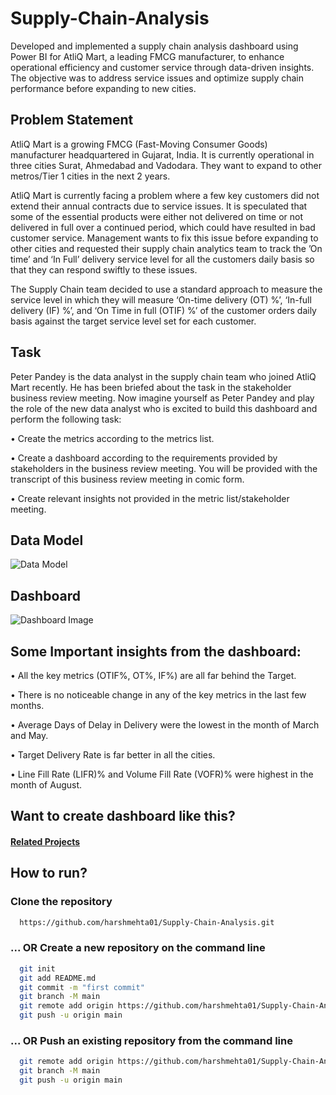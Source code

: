 # Supply-Chain-Analysis
Developed and implemented a supply chain analysis dashboard using Power BI for AtliQ Mart, a leading FMCG manufacturer, to enhance operational efficiency and customer service through data-driven insights. The objective was to address service issues and optimize supply chain performance before expanding to new cities.

## Problem Statement
AtliQ Mart is a growing FMCG (Fast-Moving Consumer Goods) manufacturer headquartered in Gujarat, India. It is currently operational in three cities Surat, Ahmedabad and Vadodara. They want to expand to other metros/Tier 1 cities in the next 2 years.

AtliQ Mart is currently facing a problem where a few key customers did not extend their annual contracts due to service issues. It is speculated that some of the essential products were either not delivered on time or not delivered in full over a continued period, which could have resulted in bad customer service. Management wants to fix this issue before expanding to other cities and requested their supply chain analytics team to track the ’On time’ and ‘In Full’ delivery service level for all the customers daily basis so that they can respond swiftly to these issues.

The Supply Chain team decided to use a standard approach to measure the service level in which they will measure ‘On-time delivery (OT) %’, ‘In-full delivery (IF) %’, and ‘On Time in full (OTIF) %’ of the customer orders daily basis against the target service level set for each customer.

## Task
Peter Pandey is the data analyst in the supply chain team who joined AtliQ Mart recently. He has been briefed about the task in the stakeholder business review meeting. Now imagine yourself as Peter Pandey and play the role of the new data analyst who is excited to build this dashboard and perform the following task:

•	Create the metrics according to the metrics list.

•	Create a dashboard according to the requirements provided by stakeholders in the business review meeting. You will be provided with the transcript of this business review meeting in comic form.

•	Create relevant insights not provided in the metric list/stakeholder meeting.

## Data Model
![Data Model](https://github.com/harshmehta01/Hotel-Hospital-Analysis/assets/97782632/c1968c32-30a7-443d-bd13-9f4db16bd6f7)

## Dashboard
![Dashboard Image](https://github.com/harshmehta01/Hotel-Hospital-Analysis/assets/97782632/50334b3f-47a8-472f-af97-4873c8d75cbe)

## Some Important insights from the dashboard:
•	All the key metrics (OTIF%, OT%, IF%) are all far behind the Target.

•	There is no noticeable change in any of the key metrics in the last few months.

•	Average Days of Delay in Delivery were the lowest in the month of March and May.

•	Target Delivery Rate is far better in all the cities.

•	Line Fill Rate (LIFR)% and Volume Fill Rate (VOFR)% were highest in the month of August.

## Want to create dashboard like this?
#### [Related Projects](https://codebasics.io/resources)

## How to run?
### Clone the repository
```bash
  https://github.com/harshmehta01/Supply-Chain-Analysis.git
```
### ... OR Create a new repository on the command line
```bash
  git init
  git add README.md
  git commit -m "first commit"
  git branch -M main
  git remote add origin https://github.com/harshmehta01/Supply-Chain-Analysis.git
  git push -u origin main
```
### ... OR Push an existing repository from the command line
```bash
  git remote add origin https://github.com/harshmehta01/Supply-Chain-Analysis.git
  git branch -M main
  git push -u origin main
```
